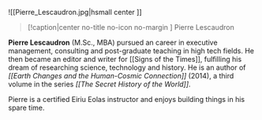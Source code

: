 ![[Pierre_Lescaudron.jpg|hsmall center ]] 
> [!caption|center no-title no-icon no-margin ]
> Pierre Lescaudron

**Pierre Lescaudron** (M.Sc., MBA) pursued an career in executive management, consulting and post-graduate teaching in high tech fields. He then became an editor and writer for [[Signs of the Times]], fulfilling his dream of researching science, technology and history. He is an author of _[[Earth Changes and the Human-Cosmic Connection]]_ (2014), a third volume in the series _[[The Secret History of the World]]_.

Pierre is a certified Eiriu Eolas instructor and enjoys building things in his spare time.